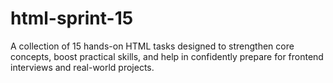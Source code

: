 # html-sprint-15
A collection of 15 hands-on HTML tasks designed to strengthen core concepts, boost practical skills, and help in confidently prepare for frontend interviews and real-world projects.
